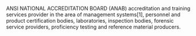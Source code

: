 ANSI NATIONAL ACCREDITATION BOARD (ANAB) accreditation and training services provider in the area of management systems[1], personnel and product certification bodies, laboratories, inspection bodies, forensic service providers, proficiency testing and reference material producers.
